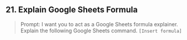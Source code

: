 ## 21. Explain Google Sheets Formula

> Prompt: I want you to act as a Google Sheets formula explainer. Explain the following Google Sheets command. `[Insert formula]`